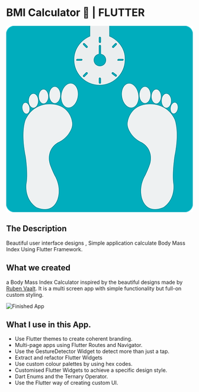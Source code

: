 # BMI Calculator 💪 | FLUTTER  
![Finished App](https://github.com/SherifR2ft/Images/blob/master/Images/BMI-Calculator-icon.png)

## The Description

Beautiful user interface designs , Simple application calculate Body Mass Index Using Flutter Framework.  


## What we created

a Body Mass Index Calculator inspired by the beautiful designs made by [Ruben Vaalt](https://dribbble.com/shots/4585382-Simple-BMI-Calculator). It is a multi screen app with simple functionality but full-on custom styling. 

![Finished App](https://github.com/SherifR2ft/Images/blob/master/Images/BMI-Calculator-Flutter.gif)

## What I use in this App. 

- Use Flutter themes to create coherent branding. 
- Multi-page apps using Flutter Routes and Navigator.
- Use the GestureDetector Widget to detect more than just a tap.
- Extract and refactor Flutter Widgets
- Use custom colour palettes by using hex codes.
- Customised Flutter Widgets to achieve a specific design style.
- Dart Enums and the Ternary Operator.
- Use the Flutter way of creating custom UI.

